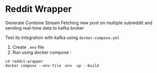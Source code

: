 # Reddit Wrapper 

Generate Combine Stream Fetching new post on multiple subreddit and sending real-time data to kafka broker


Test its integration with kafka using `docker-compose.yml`
1. Create `.env` file 
2. Run using docker compose :

```
cd reddit-wrapper
docker compose --env-file .env  up --build
```

